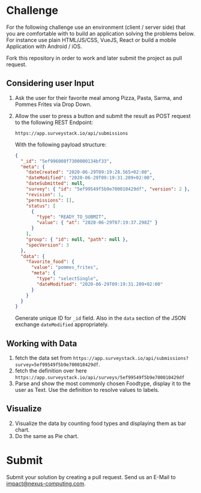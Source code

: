 # Challenge

For the following challenge use an environment (client / server side) that you are comfortable with to build an application solving the problems below.
For instance use plain HTML/JS/CSS, VueJS, React or build a mobile Application with Android / iOS.

Fork this repository in order to work and later submit the project as pull request.

## Considering user Input

1. Ask the user for their favorite meal among Pizza, Pasta, Sarma, and Pommes Frites via Drop Down.
2. Allow the user to press a button and submit the result as POST request to the following REST Endpoint:

   ```
   https://app.surveystack.io/api/submissions
   ```

   With the following payload structure:

   ```json
   {
     "_id": "5ef996008f7300000134bf33",
     "meta": {
       "dateCreated": "2020-06-29T09:19:28.565+02:00",
       "dateModified": "2020-06-29T09:19:31.209+02:00",
       "dateSubmitted": null,
       "survey": { "id": "5ef99549f5b9e700010429df", "version": 2 },
       "revision": 1,
       "permissions": [],
       "status": [
         {
           "type": "READY_TO_SUBMIT",
           "value": { "at": "2020-06-29T07:19:37.298Z" }
         }
       ],
       "group": { "id": null, "path": null },
       "specVersion": 3
     },
     "data": {
       "favorite_food": {
         "value": "pommes_frites",
         "meta": {
           "type": "selectSingle",
           "dateModified": "2020-06-29T09:19:31.209+02:00"
         }
       }
     }
   }
   ```

   Generate unique ID for `_id` field. Also in the `data` section of the JSON exchange `dateModified` appropriately.

## Working with Data

1. fetch the data set from `https://app.surveystack.io/api/submissions?survey=5ef99549f5b9e700010429df`.
2. fetch the definition over here `https://app.surveystack.io/api/surveys/5ef99549f5b9e700010429df`
3. Parse and show the most commonly chosen Foodtype, display it to the user as Text. Use the definition to resolve values to labels.

## Visualize

2. Visualize the data by counting food types and displaying them as bar chart.
3. Do the same as Pie chart.

# Submit

Submit your solution by creating a pull request. Send us an E-Mail to impact@nexus-computing.com.
